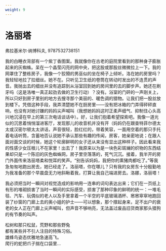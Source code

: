 ```yaml
---
weight: 9
---
```

# 洛丽塔

弗拉基米尔·纳博科夫, 9787532738151

我的白睡衣背部有一个紫丁香图案。我就像你在古老的庭院里看到的那种身子膨胀起来的灰蜘蛛。呆在一个晶莹闪亮的网中央，把这股或那股丝微微拉上一下。我的网罩住了整栋房子，我像一个狡猾的男巫似的坐在椅子上倾听。洛在她的房里吗？我轻轻地拉了拉细丝。她不在。只听见卫生纸的卷筒在转动时发出的不连贯的声音。我抛出去的细丝并没有追踪到从浴室回到她的房间里的去的脚步声。她还在刷牙吗（这是洛唯一真正起劲去做的卫生行动）？没有。浴室的门砰的一声刚关上，所以只好到房子里别的地方去搜寻那个美丽的、暖色调的猎物。让我们把一股丝放到楼下。凭借这种手段，我弄清楚她不在厨房里——没有把冰箱的门弄得砰砰直响，也没有对她讨嫌的妈妈尖声喊叫（我想她妈妈这时正柔声细气、抑制住心头高兴地沉浸在早上的第三次电话谈话中）。好，让我们抱着希望探索吧。我像一道光似的沉思着悄悄溜进客厅，发现那儿的收音机并没有开（妈妈仍在跟查特菲尔德太太或汉密尔顿太太讲话，声音很轻，脸红红的，带着笑容，一面用空着的那只手托着电话听筒，含蓄地否认说她不承认那些有趣的传闻，房客，她亲密地说；在跟人面对面交谈的时候，她这个轮廓鲜明的女子还从来没有显出这种样子。因此看来我的性感少女压根儿不在家里！出去了！我原来以为是一块色彩斑斓的织物的东西结果却只是一个陈旧的灰色蜘蛛网，房子里空落落的，死气沉沉。接着，我半开的房门外面传来洛丽塔柔和悦耳的笑声。“别告诉妈妈，我把你的熏猪肉都吃了。”等我急匆匆地跑出房去，她已经走了。洛丽塔，你在哪儿？只有我的女房东十分殷勤地为我准备的那个早晨盘无力地斜瞅着我，打算让我自己端进房去。洛娜，洛丽塔！

我必须把当时一瞬间对视觉造成的影响用一连串的词句表达出来；它们在一页纸上有形的堆砌损害了当时一瞬间的实际感受，损害了那种印象的鲜明的统一：一堆毛毯、汽车、玩偶似的老人以及手里拿着一个半空的平底玻璃酒杯、窸窸窣窣地跑回装了纱窗的门廊上去的奥小姐的护士——可以想象，那个撑起身来，足不出户的衰老的女人正在门廊上尖声喊叫，但声音不够响亮，无法盖过废品旧货商家那头猎狗的有节奏的叫声。

松树和那只松鼠，荒野和那些野兔  
都有某些并不引人注目的特殊习俗。  
雄蜂鸟姿态优雅地急速高飞。  
爬行的蛇把爪子揣在口袋里…